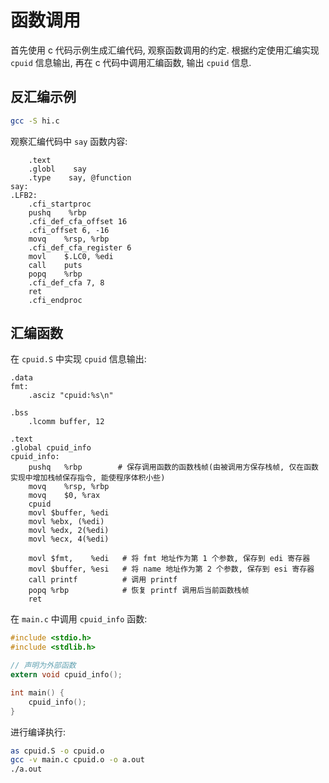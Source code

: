 # 函数调用

首先使用 c 代码示例生成汇编代码, 观察函数调用的约定. 根据约定使用汇编实现 `cpuid` 信息输出, 再在 c 代码中调用汇编函数, 输出 `cpuid` 信息.

## 反汇编示例

```bash
gcc -S hi.c
```

观察汇编代码中 `say` 函数内容:

```assembly
    .text
    .globl    say
    .type    say, @function
say:
.LFB2:
    .cfi_startproc
    pushq    %rbp
    .cfi_def_cfa_offset 16
    .cfi_offset 6, -16
    movq    %rsp, %rbp
    .cfi_def_cfa_register 6
    movl    $.LC0, %edi
    call    puts
    popq    %rbp
    .cfi_def_cfa 7, 8
    ret
    .cfi_endproc
```

## 汇编函数

在 `cpuid.S` 中实现 `cpuid` 信息输出:
```assembly
.data
fmt:
    .asciz "cpuid:%s\n"

.bss
    .lcomm buffer, 12

.text
.global cpuid_info
cpuid_info:
    pushq   %rbp        # 保存调用函数的函数栈帧(由被调用方保存栈帧, 仅在函数实现中增加栈帧保存指令, 能使程序体积小些)
    movq    %rsp, %rbp
    movq    $0, %rax
    cpuid
    movl $buffer, %edi
    movl %ebx, (%edi)
    movl %edx, 2(%edi)
    movl %ecx, 4(%edi)

    movl $fmt,    %edi   # 将 fmt 地址作为第 1 个参数, 保存到 edi 寄存器
    movl $buffer, %esi   # 将 name 地址作为第 2 个参数, 保存到 esi 寄存器
    call printf          # 调用 printf
    popq %rbp            # 恢复 printf 调用后当前函数栈帧
    ret

```

在 `main.c` 中调用 `cpuid_info` 函数:

```c
#include <stdio.h>
#include <stdlib.h>

// 声明为外部函数
extern void cpuid_info();

int main() {
    cpuid_info();
}

```

进行编译执行:

```bash
as cpuid.S -o cpuid.o
gcc -v main.c cpuid.o -o a.out
./a.out
```
